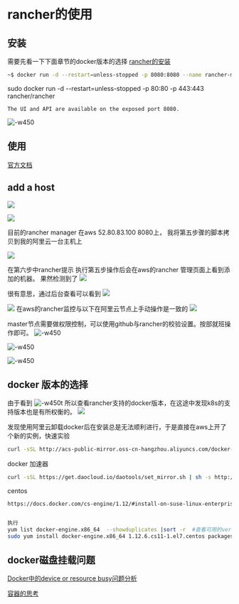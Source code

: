 # rancher的使用

## 安装
需要先看一下下面章节的docker版本的选择
[rancher的安装](https://github.com/rancher/rancher#installation)


```sh
~$ docker run -d --restart=unless-stopped -p 8080:8080 --name rancher-master rancher/server:v1.6.7 更新 v1.6.26
```

sudo docker run -d --restart=unless-stopped -p 80:80 -p 443:443 rancher/rancher

`The UI and API are available on the exposed port 8080.`

![-w450](media/15037281673139.jpg)

## 使用
[官方文档](http://rancher.com/docs/rancher/v1.6/en/)


## add a host
![](media/15037294500053.jpg)



![](media/15037603785872.jpg)

目前的rancher manager 在aws 52.80.83.100 8080上，
我将第五步骤的脚本拷贝到我的阿里云一台主机上

![](media/15037295459531.jpg)




在第六步中rancher提示 执行第五步操作后会在aws的rancher 管理页面上看到添加的机器。
果然检测到了
![](media/15037296682087.jpg)


很有意思，通过后台查看可以看到
![](media/15037298692159.jpg)


![](media/15037327719075.jpg)
在aws的rancher监控与以下在阿里云节点上手动操作是一致的
![](media/15037328951858.jpg)

master节点需要做权限控制，可以使用github与rancher的校验设置。按部就班操作即可。
![-w450](media/15037315386434.jpg)

![-w450](media/15037317799064.jpg)

![-w450](media/15037320220070.jpg)

## docker 版本的选择
由于看到
![-w450](media/15037366970030.jpg)t
所以查看rancher支持的docker版本，在这途中发现k8s的支持版本也是有所权衡的。
![](media/15037334425899.jpg)


发现使用阿里云卸载docker后在安装总是无法顺利进行，于是直接在aws上开了个新的实例，快速实验
```sh
curl -sSL http://acs-public-mirror.oss-cn-hangzhou.aliyuncs.com/docker-engine/internet | sh /dev/stdin 1.12.3
```

docker 加速器
```sh
curl -sSL https://get.daocloud.io/daotools/set_mirror.sh | sh -s http://bbfa5e62.m.daocloud.io
```

centos
```sh
https://docs.docker.com/cs-engine/1.12/#install-on-suse-linux-enterprise-123


执行
yum list docker-engine.x86_64  --showduplicates |sort -r  #查看可用的version
sudo yum install docker-engine.x86_64 1.12.6.cs11-1.el7.centos packages.docker.com_1.12_yum_repo_main_centos_7
```

## docker磁盘挂载问题
[Docker中的device or resource busy问题分析](http://niusmallnan.com/2016/12/27/docker-device-resource-busy/)


[容器的思考](http://www.sohu.com/a/131907106_198222)


